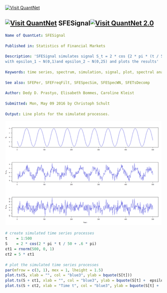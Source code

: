 
[<img src="https://github.com/QuantLet/Styleguide-and-FAQ/blob/master/pictures/banner.png" width="880" alt="Visit QuantNet">](http://quantlet.de/index.php?p=info)

## [<img src="https://github.com/QuantLet/Styleguide-and-Validation-procedure/blob/master/pictures/qloqo.png" alt="Visit QuantNet">](http://quantlet.de/) **SFESignal**[<img src="https://github.com/QuantLet/Styleguide-and-Validation-procedure/blob/master/pictures/QN2.png" width="60" alt="Visit QuantNet 2.0">](http://quantlet.de/d3/ia)

```yaml
Name of QuantLet: SFESignal

Published in: Statistics of Financial Markets

Description: 'SFESignal simulates signal S_t = 2 * cos {2 * pi * (t / 50) + 0.6 * pi?}, 
with epsilon_1 ~ N(0,1)and epsilon_2 ~ N(0,25) and plots the results'

Keywords: time series, spectrum, simulation, signal, plot, spectral analysis

See also: SFEPer, SFEFreqFilt, SFESpecSim, SFESpecWN, SFETsDecomp

Author: Dedy D. Prastyo, Elisabeth Bommes, Caroline Kleist

Submitted: Mon, May 09 2016 by Christoph Schult

Output: Line plots for the simulated processes.

```

![Picture1](SignalSim.png)

```r
# create simulated time series processes
t    = 1:500
S    = 2 * cos(2 * pi * t / 50 + .6 * pi)
εt1 = rnorm(500, 0, 1)
εt2 = 5 * εt1

# plot the simulated time series processes
par(mfrow = c(3, 1), mex = 1, lheight = 1.5)
plot.ts(S, xlab = "", col = "blue3", ylab = bquote(S[t]))
plot.ts(S + εt1, xlab = "", col = "blue3", ylab = bquote(S[t] +  epsilon[t1]))
plot.ts(S + εt2, xlab = "Time t", col = "blue3", ylab = bquote(S[t] +  epsilon[t2]))
```
